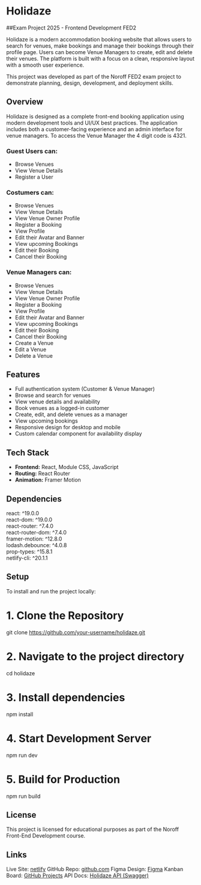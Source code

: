 # Holidaze

##Exam Project 2025 - Frontend Development FED2

Holidaze is a modern accommodation booking website that allows users to search for venues, make bookings and manage their bookings through their profile page. Users can become Venue Managers to create, edit and delete their venues. The platform is built with a focus on a clean, responsive layout with a smooth user experience.

This project was developed as part of the Noroff FED2 exam project to demonstrate planning, design, development, and deployment skills.

## Overview

Holidaze is designed as a complete front-end booking application using modern development tools and UI/UX best practices. The application includes both a customer-facing experience and an admin interface for venue managers. To access the Venue Manager the 4 digit code is 4321.

### Guest Users can:
- Browse Venues
- View Venue Details
- Register a User

### Costumers can:
- Browse Venues
- View Venue Details
- View Venue Owner Profile
- Register a Booking
- View Profile
- Edit their Avatar and Banner
- View upcoming Bookings
- Edit their Booking
- Cancel their Booking

### Venue Managers can:
- Browse Venues
- View Venue Details
- View Venue Owner Profile
- Register a Booking
- View Profile
- Edit their Avatar and Banner
- View upcoming Bookings
- Edit their Booking
- Cancel their Booking
- Create a Venue
- Edit a Venue
- Delete a Venue

## Features

- Full authentication system (Customer & Venue Manager)
- Browse and search for venues
- View venue details and availability
- Book venues as a logged-in customer
- Create, edit, and delete venues as a manager
- View upcoming bookings
- Responsive design for desktop and mobile
- Custom calendar component for availability display

## Tech Stack

- **Frontend:** React, Module CSS, JavaScript
- **Routing:** React Router
- **Animation:** Framer Motion

## Dependencies

react: ^19.0.0  
react-dom: ^19.0.0  
react-router: ^7.4.0  
react-router-dom: ^7.4.0  
framer-motion: ^12.8.0  
lodash.debounce: ^4.0.8  
prop-types: ^15.8.1  
netlify-cli: ^20.1.1

## Setup

To install and run the project locally:

# 1. Clone the Repository
git clone https://github.com/your-username/holidaze.git

# 2. Navigate to the project directory
cd holidaze

# 3. Install dependencies
npm install

# 4. Start Development Server
npm run dev

# 5. Build for Production
npm run build

## License

This project is licensed for educational purposes as part of the Noroff Front-End Development course.

## Links

Live Site: [netlify](https://werivik-holidaze.netlify.app/)
GitHub Repo: [github.com](https://github.com/werivik/exam2025)
Figma Design: [Figma](https://www.figma.com/design/Q6jYqVIakvz6zSBQstqGGR/Holidaze---Exam-2025?node-id=0-1&t=9dF13wpEGL3M4qp8-1)
Kanban Board: [GitHub Projects](https://github.com/users/werivik/projects/8)
API Docs: [Holidaze API (Swagger)](https://v2.api.noroff.dev/docs/static/index.html#/)
